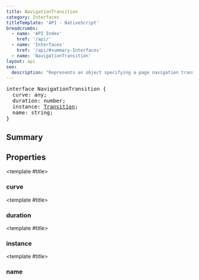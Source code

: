 ```yaml
---
title: NavigationTransition
category: Interfaces
titleTemplate: 'API - NativeScript'
breadcrumbs: 
  - name: 'API Index'
    href: '/api/'
  - name: 'Interfaces'
    href: '/api/#summary-Interfaces'
  - name: 'NavigationTransition'
layout: api
seo:
  description: "Represents an object specifying a page navigation transition."
---
```


<!-- This page is auto generated, do not edit manually. -->
<!-- Run "yarn generate:api-docs" to regenerate -->

<script setup lang="ts">
  import { provide } from "vue";
  import API_DATA from "./NavigationTransition.data.json";
  
  provide('API_DATA', API_DATA);
</script>

<APIRefHierarchy v-once />

<pre class="not-prose [&_a]:text-blue-400 [&_a]:no-underline">interface NavigationTransition {
  curve: any;
  duration: number;
  instance: <a href="/api/class/Transition">Transition</a>;
  name: string;
}</pre>

<APIRefComment commentBase64="eyJibG9ja1RhZ3MiOltdLCJtb2RpZmllclRhZ3MiOnt9LCJzdW1tYXJ5IjpbeyJraW5kIjoidGV4dCIsInRleHQiOiJSZXByZXNlbnRzIGFuIG9iamVjdCBzcGVjaWZ5aW5nIGEgcGFnZSBuYXZpZ2F0aW9uIHRyYW5zaXRpb24uIn1dfQ==" v-once />

## <Heading ignore>Summary</Heading>

<APIRefSummary v-once />

## Properties

<div class="isOptional">

<APIRef for="13906" v-once>

<template #title>

### curve

</template>

</APIRef>

</div>

<div class="isOptional">

<APIRef for="13905" v-once>

<template #title>

### duration

</template>

</APIRef>

</div>

<div class="isOptional">

<APIRef for="13904" v-once>

<template #title>

### instance

</template>

</APIRef>

</div>

<div class="isOptional">

<APIRef for="13903" v-once>

<template #title>

### name

</template>

</APIRef>

</div>

